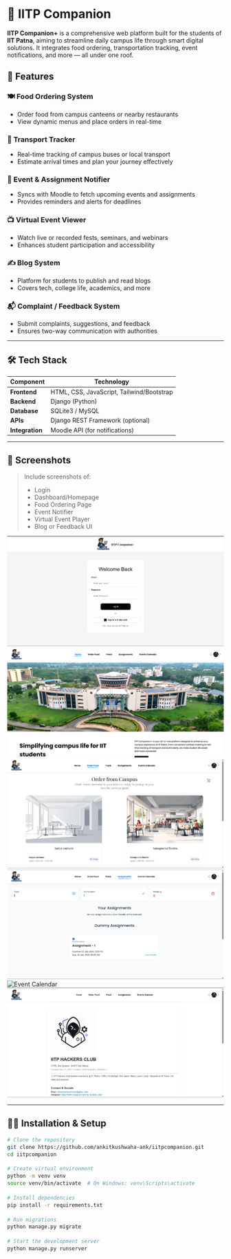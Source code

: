 # 🧭 IITP Companion

**IITP Companion+** is a comprehensive web platform built for the students of **IIT Patna**, aiming to streamline daily campus life through smart digital solutions. It integrates food ordering, transportation tracking, event notifications, and more — all under one roof.

## 🚀 Features

### 🍽️ Food Ordering System
- Order food from campus canteens or nearby restaurants
- View dynamic menus and place orders in real-time

### 🚌 Transport Tracker
- Real-time tracking of campus buses or local transport
- Estimate arrival times and plan your journey effectively

### 📝 Event & Assignment Notifier
- Syncs with Moodle to fetch upcoming events and assignments
- Provides reminders and alerts for deadlines

### 📺 Virtual Event Viewer
- Watch live or recorded fests, seminars, and webinars
- Enhances student participation and accessibility

### ✍️ Blog System
- Platform for students to publish and read blogs
- Covers tech, college life, academics, and more

### 📬 Complaint / Feedback System
- Submit complaints, suggestions, and feedback
- Ensures two-way communication with authorities

---

## 🛠️ Tech Stack

| Component        | Technology          |
|------------------|---------------------|
| **Frontend**     | HTML, CSS, JavaScript, Tailwind/Bootstrap |
| **Backend**      | Django (Python)     |
| **Database**     | SQLite3 / MySQL     |
| **APIs**         | Django REST Framework (optional) |
| **Integration**  | Moodle API (for notifications) |

---

## 📸 Screenshots

> Include screenshots of:
> - Login 
> - Dashboard/Homepage  
> - Food Ordering Page  
> - Event Notifier  
> - Virtual Event Player  
> - Blog or Feedback UI

![Login Page](static/screenshots/login.png)  
![Home Page](static/screenshots/home.png)  
![Order Page](static/screenshots/order_food.png)  
![Assignment Page](static/screenshots/assignments.png)  
![Event Calendar](static/screenshots/event_calendar.png)
![Event Calendar](static/screenshots/blog.png)

---

## 🧑‍💻 Installation & Setup

```bash
# Clone the repository
git clone https://github.com/ankitkushwaha-ank/iitpcompanion.git
cd iitpcompanion

# Create virtual environment
python -m venv venv
source venv/bin/activate  # On Windows: venv\Scripts\activate

# Install dependencies
pip install -r requirements.txt

# Run migrations
python manage.py migrate

# Start the development server
python manage.py runserver

